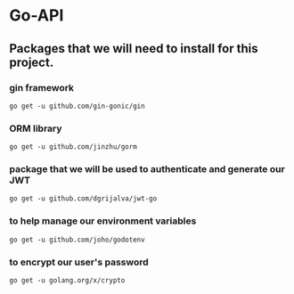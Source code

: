# Go-API

## Packages that we will need to install for this project.

### gin framework
```go get -u github.com/gin-gonic/gin```

###  ORM library
```go get -u github.com/jinzhu/gorm```

###  package that we will be used to authenticate and generate our JWT
```go get -u github.com/dgrijalva/jwt-go```

###  to help manage our environment variables
```go get -u github.com/joho/godotenv```

###  to encrypt our user's password
```go get -u golang.org/x/crypto```

